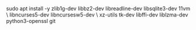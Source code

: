sudo apt install -y zlib1g-dev libbz2-dev libreadline-dev libsqlite3-dev 11vm \ libncurses5-dev libncursesw5-dev \ xz-utils tk-dev libffi-dev liblzma-dev python3-openssl git
